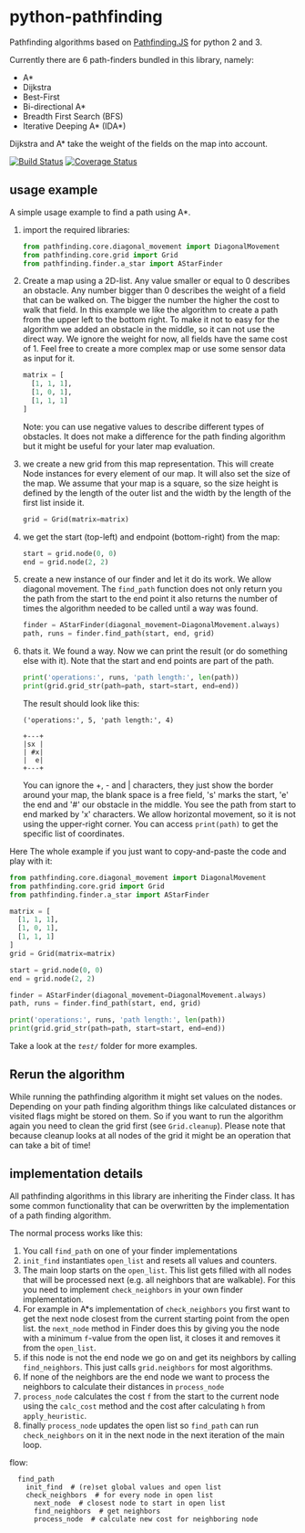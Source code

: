 
# python-pathfinding
Pathfinding algorithms based on [Pathfinding.JS](https://github.com/qiao/PathFinding.js) for python 2 and 3.

Currently there are 6 path-finders bundled in this library, namely:
 - A*
 - Dijkstra
 - Best-First
 - Bi-directional A*
 - Breadth First Search (BFS)
 - Iterative Deeping A* (IDA*)

Dijkstra and A* take the weight of the fields on the map into account.

[![Build Status](https://travis-ci.org/brean/python-pathfinding.svg?branch=master)](https://travis-ci.org/brean/python-pathfinding)
[![Coverage Status](https://coveralls.io/repos/github/brean/python-pathfinding/badge.svg?branch=master)](https://coveralls.io/github/brean/python-pathfinding?branch=master)

usage example
-------------
A simple usage example to find a path using A*.

1. import the required libraries:
    ```python
    from pathfinding.core.diagonal_movement import DiagonalMovement
    from pathfinding.core.grid import Grid
    from pathfinding.finder.a_star import AStarFinder
    ```

1. Create a map using a 2D-list. Any value smaller or equal to 0 describes an obstacle. Any number bigger than 0 describes the weight of a field that can be walked on. The bigger the number the higher the cost to walk that field. In this example we like the algorithm to create a path from the upper left to the bottom right. To make it not to easy for the algorithm we added an obstacle in the middle, so it can not use the direct way. We ignore the weight for now, all fields have the same cost of 1. Feel free to create a more complex map or use some sensor data as input for it.
    ```python
    matrix = [
      [1, 1, 1],
      [1, 0, 1],
      [1, 1, 1]
    ]
    ```

	Note: you can use negative values to describe different types of obstacles. It does not make a difference for the path finding algorithm but it might be useful for your later map evaluation.

1. we create a new grid from this map representation. This will create Node instances for every element of our map. It will also set the size of the map. We assume that your map is a square, so the size height is defined by the length of the outer list and the width by the length of the first list inside it.

    ```python
    grid = Grid(matrix=matrix)
    ```
1. we get the start (top-left) and endpoint (bottom-right) from the map:

    ```python
    start = grid.node(0, 0)
    end = grid.node(2, 2)
    ```
1. create a new instance of our finder and let it do its work. We allow diagonal movement. The `find_path` function does not only return you the path from the start to the end point it also returns the number of times the algorithm needed to be called until a way was found.

    ```python
    finder = AStarFinder(diagonal_movement=DiagonalMovement.always)
    path, runs = finder.find_path(start, end, grid)
    ```
1. thats it. We found a way. Now we can print the result (or do something else with it). Note that the start and end points are part of the path.

    ```python
    print('operations:', runs, 'path length:', len(path))
    print(grid.grid_str(path=path, start=start, end=end))
    ```
    The result should look like this:
    ```
    ('operations:', 5, 'path length:', 4)

    +---+
    |sx |
    | #x|
    |  e|
    +---+
    ```
    You can ignore the +, - and | characters, they just show the border around your map, the blank space is a free field, 's' marks the start, 'e' the end and '#' our obstacle in the middle. You see the path from start to end marked by 'x' characters. We allow horizontal movement, so it is not using the upper-right corner. You can access `print(path)` to get the specific list of coordinates.

Here The whole example if you just want to copy-and-paste the code and play with it:

```python
from pathfinding.core.diagonal_movement import DiagonalMovement
from pathfinding.core.grid import Grid
from pathfinding.finder.a_star import AStarFinder

matrix = [
  [1, 1, 1],
  [1, 0, 1],
  [1, 1, 1]
]
grid = Grid(matrix=matrix)

start = grid.node(0, 0)
end = grid.node(2, 2)

finder = AStarFinder(diagonal_movement=DiagonalMovement.always)
path, runs = finder.find_path(start, end, grid)

print('operations:', runs, 'path length:', len(path))
print(grid.grid_str(path=path, start=start, end=end))
```

Take a look at the _`test/`_ folder for more examples.

Rerun the algorithm
--------------------
While running the pathfinding algorithm it might set values on the nodes. Depending on your path finding algorithm things like calculated distances or visited flags might be stored on them. So if you want to run the algorithm again you need to clean the grid first (see `Grid.cleanup`). Please note that because cleanup looks at all nodes of the grid it might be an operation that can take a bit of time!

implementation details
----------------------
All pathfinding algorithms in this library are inheriting the Finder class. It has some common functionality that can be overwritten by the implementation of a path finding algorithm.

The normal process works like this:
1. You call `find_path` on one of your finder implementations
1. `init_find` instantiates `open_list` and resets all values and counters.
1. The main loop starts on the `open_list`. This list gets filled with all nodes that will be processed next (e.g. all neighbors that are walkable). For this you need to implement `check_neighbors` in your own finder implementation.
1. For example in A*s implementation of `check_neighbors` you first want to get the next node closest from the current starting point from the open list. the `next_node` method in Finder does this by giving you the node with a minimum `f`-value from the open list, it closes it and removes it from the `open_list`.
1. if this node is not the end node we go on and get its neighbors by calling `find_neighbors`. This just calls `grid.neighbors` for most algorithms.
1. If none of the neighbors are the end node we want to process the neighbors to calculate their distances in `process_node`
1. `process_node` calculates the cost `f` from the start to the current node using the `calc_cost` method and the cost after calculating `h` from `apply_heuristic`.
1. finally `process_node` updates the open list so `find_path` can run `check_neighbors` on it in the next node in the next iteration of the main loop.

flow:
```
  find_path
    init_find  # (re)set global values and open list
    check_neighbors  # for every node in open list
      next_node  # closest node to start in open list
      find_neighbors  # get neighbors
      process_node  # calculate new cost for neighboring node
```
